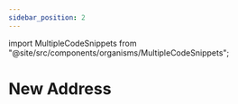 ```yaml
---
sidebar_position: 2
---
```

import MultipleCodeSnippets from "@site/src/components/organisms/MultipleCodeSnippets";

# New Address

<MultipleCodeSnippets variant="New Address" />

